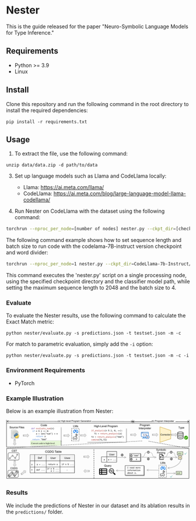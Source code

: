 # Nester

This is the guide released for the paper "Neuro-Symbolic Language Models for Type Inference."

## Requirements

- Python >= 3.9
- Linux

## Install

Clone this repository and run the following command in the root directory to install the required dependencies:

```
pip install -r requirements.txt
```

## Usage

1. To extract the file, use the following command:
```
unzip data/data.zip -d path/to/data
```

3. Set up language models such as Llama and CodeLlama locally:
   - Llama: https://ai.meta.com/llama/
   - CodeLlama: https://ai.meta.com/blog/large-language-model-llama-codellama/

4. Run Nester on CodeLlama with the dataset using the following command:
```bash
torchrun --nproc_per_node=[number of nodes] nester.py --ckpt_dir=[checkpoint directory] --tokenizer_path=[tokenizer model path] --max_seq_len=[maximum sequence length] --max_batch_size=[maximum batch size]
```
The following command example shows how to set sequence length and batch size to run code with the codelama-7B-instruct version checkpoint and word divider:
```bash
torchrun --nproc_per_node=1 nester.py --ckpt_dir=CodeLlama-7b-Instruct/ --tokenizer_path=CodeLlama-7b-Instruct/tokenizer.model --max_seq_len=2048 --max_batch_size=4
```
This command executes the 'nester.py' script on a single processing node, using the specified checkpoint directory and the classifier model path, while setting the maximum sequence length to 2048 and the batch size to 4.

### Evaluate

To evaluate the Nester results, use the following command to calculate the Exact Match metric:

```
python nester/evaluate.py -s predictions.json -t testset.json -m -c
```

For match to parametric evaluation, simply add the `-i` option:

```
python nester/evaluate.py -s predictions.json -t testset.json -m -c -i
```


### Environment Requirements

- PyTorch

### Example Illustration

Below is an example illustration from Nester:

![Nester Illustration](Nester_image.png)

### Results

We include the predictions of Nester in our dataset and its ablation results in the ```predictions/``` folder.

